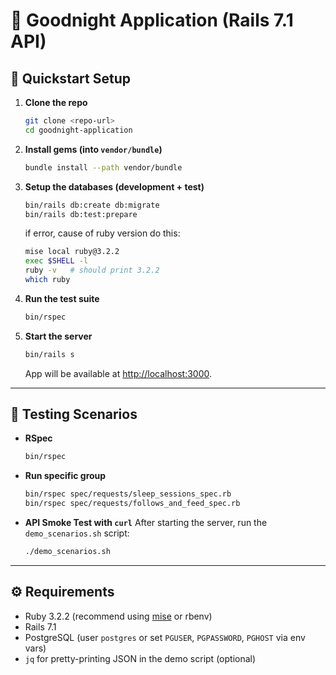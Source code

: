 # 📘 Goodnight Application (Rails 7.1 API)

## 🚀 Quickstart Setup

1. **Clone the repo**
   ```bash
   git clone <repo-url>
   cd goodnight-application
   ```

2. **Install gems (into `vendor/bundle`)**
   ```bash
   bundle install --path vendor/bundle
   ```

3. **Setup the databases (development + test)**
   ```bash
   bin/rails db:create db:migrate
   bin/rails db:test:prepare
   ```

   if error, cause of ruby version do this:
   
   ```bash
   mise local ruby@3.2.2
   exec $SHELL -l
   ruby -v   # should print 3.2.2
   which ruby
   ```

4. **Run the test suite**
   ```bash
   bin/rspec
   ```

5. **Start the server**
   ```bash
   bin/rails s
   ```
   App will be available at [http://localhost:3000](http://localhost:3000).

---

## 🧪 Testing Scenarios

- **RSpec**
  ```bash
  bin/rspec
  ```

- **Run specific group**
  ```bash
  bin/rspec spec/requests/sleep_sessions_spec.rb
  bin/rspec spec/requests/follows_and_feed_spec.rb
  ```

- **API Smoke Test with `curl`**
  After starting the server, run the `demo_scenarios.sh` script:
  ```bash
  ./demo_scenarios.sh
  ```

---

## ⚙️ Requirements

- Ruby 3.2.2 (recommend using [mise](https://mise.jdx.dev/) or rbenv)
- Rails 7.1
- PostgreSQL (user `postgres` or set `PGUSER`, `PGPASSWORD`, `PGHOST` via env vars)
- `jq` for pretty-printing JSON in the demo script (optional)
